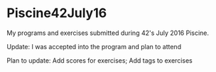 # Piscine42July16

My programs and exercises submitted during 42's July 2016 Piscine.

  Update: I was accepted into the program and plan to attend
  
  Plan to update: Add scores for exercises; Add tags to exercises
